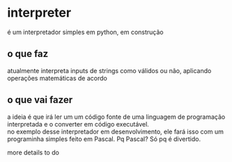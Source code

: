 # interpreter
é um interpretador simples em python, em construção


o que faz
------------------------------------------

atualmente interpreta inputs de strings como válidos ou não, aplicando operações matemáticas de acordo

o que vai fazer
--------------------------------------------
a ideia é que irá ler um um código fonte de uma linguagem de programação interpretada e o converter em código executável.  
no exemplo desse interpretador em desenvolvimento, ele fará isso com um programinha simples feito em Pascal. Pq Pascal? Só pq é divertido.

more details to do  
